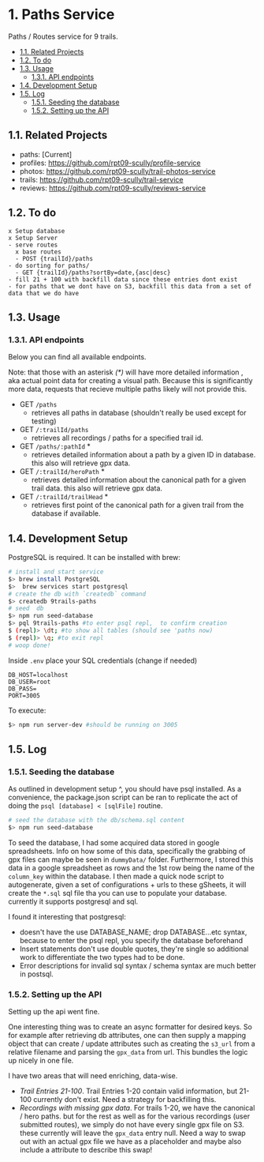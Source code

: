 

# 1. Paths Service

Paths / Routes service for 9 trails.
  
  - [1.1. Related Projects](#11-related-projects)
  - [1.2. To do](#12-to-do)
  - [1.3. Usage](#13-usage)
    - [1.3.1. API endpoints](#131-api-endpoints)
  - [1.4. Development Setup](#14-development-setup)
  - [1.5. Log](#15-log)
    - [1.5.1. Seeding the database](#151-seeding-the-database)
    - [1.5.2. Setting up the API](#152-setting-up-the-api)

## 1.1. Related Projects

  - paths: [Current]
  - profiles: https://github.com/rpt09-scully/profile-service
  - photos: https://github.com/rpt09-scully/trail-photos-service
  - trails: https://github.com/rpt09-scully/trail-service
  - reviews: https://github.com/rpt09-scully/reviews-service

## 1.2. To do

```
x Setup database 
x Setup Server
- serve routes
  x base routes
  - POST {trailId}/paths 
- do sorting for paths/
  - GET {trailId}/paths?sortBy=date,{asc|desc}
- fill 21 + 100 with backfill data since these entries dont exist
- for paths that we dont have on S3, backfill this data from a set of data that we do have
```



## 1.3. Usage 

### 1.3.1. API endpoints

Below you can find all available endpoints. 

Note: that those with an asterisk *(\*)* will have more detailed information , aka actual point data for creating a visual path. Because this is significantly more data, requests that recieve multiple paths likely will not provide this.

  - GET `/paths` 
    - retrieves all paths in database (shouldn't really be used except for testing)
  - GET `/:trailId/paths`
    - retrieves all recordings / paths for a specified trail id.
  - GET `/paths/:pathId` * 
    - retrieves detailed information about a path by a given ID in database. this also will retrieve gpx data.
  - GET `/:trailId/heroPath` * 
    - retrieves detailed information about the canonical path for a given trail data. this also will retrieve gpx data.
  - GET `/:trailId/trailHead` * 
    - retrieves first point of the canonical path for a given trail from the database if available.

## 1.4. Development Setup

PostgreSQL is required. It can be installed with brew:


``` sh
# install and start service
$> brew install PostgreSQL
$>  brew services start postgresql
# create the db with `createdb` command
$> createdb 9trails-paths
# seed  db
$> npm run seed-database
$> pql 9trails-paths #to enter psql repl,  to confirm creation
$ (repl)> \dt; #to show all tables (should see 'paths now)
$ (repl)> \q; #to exit repl
# woop done!
```

Inside `.env` place your SQL credentials (change if needed)

``` 
DB_HOST=localhost
DB_USER=root
DB_PASS=
PORT=3005
```

To execute:
``` sh
$> npm run server-dev #should be running on 3005
```

## 1.5. Log

### 1.5.1. Seeding the database

As outlined in development setup ^, you should have psql installed. As a convenience, the package.json script can be ran to replicate the act of doing the `psql [database] < [sqlFile]` routine.
``` sh
# seed the database with the db/schema.sql content
$> npm run seed-database
```

To seed the database, I had some acquired data stored in google spreadsheets. Info on how some of this data, specifically the grabbing of gpx files can maybe be seen in `dummyData/` folder. Furthermore, I stored this data in a google spreadsheet as rows and the 1st row being the name of the `column_key` within the database. I then made a quick node script to autogenerate, given a set of configurations + urls to these gSheets, it will create the `*.sql` sql file tha you can use to populate your database. currently it supports postgresql and sql. 

I found it interesting that postgresql:

  - doesn't have the use DATABASE_NAME; drop DATABASE...etc syntax, because to enter the psql repl, you specify the database beforehand
  - Insert statements don't use double quotes, they're single so additional work to differentiate the two types had to be done.
  - Error descriptions for invalid sql syntax / schema syntax are much better in postsql.

### 1.5.2. Setting up the API

Setting up the api went fine.

One interesting thing was to create an async formatter for desired keys. So for example after
retrieving db attributes, one can then supply a mapping object that can create / update attributes such as creating the `s3_url` from a relative filename and parsing the `gpx_data` from url.
This bundles the logic up nicely in one file.

I have two areas that will need enriching, data-wise. 

  - *Trail Entries 21-100*. Trail Entries 1-20 contain valid information, but 21-100 currently don't exist. Need a strategy for backfilling this.
  - *Recordings with missing gpx data*. For trails 1-20, we have the canonical / hero paths. but for the rest as well as for the various recordings (user submitted routes),
  we simply do not have every single gpx file on S3. these currently will leave the `gpx_data` entry null. Need a way to swap out with an actual gpx file we have as a placeholder and maybe also include a attribute to describe this swap!